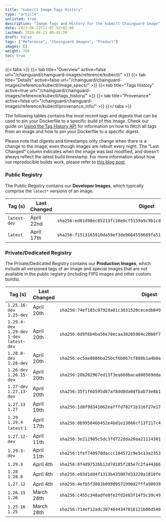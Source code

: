 ```yaml
---
title: "kubectl Image Tags History"
type: "article"
unlisted: true
description: "Image Tags and History for the kubectl Chainguard Image"
date: 2023-06-22T11:07:52+02:00
lastmod: 2024-04-23 00:42:59
draft: false
tags: ["Reference", "Chainguard Images", "Product"]
images: []
weight: 700
toc: true
---
```


{{< tabs >}}
{{< tab title="Overview" active=false url="/chainguard/chainguard-images/reference/kubectl/" >}}
{{< tab title="Details" active=false url="/chainguard/chainguard-images/reference/kubectl/image_specs/" >}}
{{< tab title="Tags History" active=true url="/chainguard/chainguard-images/reference/kubectl/tags_history/" >}}
{{< tab title="Provenance" active=false url="/chainguard/chainguard-images/reference/kubectl/provenance_info/" >}}
{{</ tabs >}}

The following tables contains the most recent tags and digests that can be used to pin your Dockerfile to a specific build of this image. Check our guide on [Using the Tag History API](/chainguard/chainguard-images/using-the-tag-history-api/) for information on how to fetch all tags from an image and how to pin your Dockerfile to a specific digest.

Please note that digests and timestamps only change when there is a change to the image, even though images are rebuilt every night. The "Last Changed" column indicates when the image was last modified, and doesn't always reflect the latest build timestamp. For more information about how our reproducible builds work, please refer to [this blog post](https://www.chainguard.dev/unchained/reproducing-chainguards-reproducible-image-builds).

### Public Registry
The Public Registry contains our **Developer Images**, which typically comprise the `latest*` versions of an image.

| Tag (s)       | Last Changed | Digest                                                                    |
|---------------|--------------|---------------------------------------------------------------------------|
|  `latest-dev` | April 22nd   | `sha256:ed81d98ec85213fc16e0cf5159a9c9b1cd42ad490ab771b321f49c688625cf91` |
|  `latest`     | April 17th   | `sha256:f1513165910da59ef3de9664559689fa51df43996b00a9dfa9facb5fcfc771cc` |


### Private/Dedicated Registry
The Private/Dedicated Registry contains our **Production Images**, which include all versioned tags of an image and special images that are not available in the public registry (including FIPS images and other custom builds).

| Tag (s)                                       | Last Changed | Digest                                                                    |
|-----------------------------------------------|--------------|---------------------------------------------------------------------------|
|  `1.25.16-dev` `1.25-dev`                     | April 20th   | `sha256:74ef185c0792da01c3031520cecedb849b7b827c99a10490da00645a063ab1e5` |
|  `1.29.4-dev` `1.29-dev` `1-dev` `latest-dev` | April 20th   | `sha256:0d9f6b4ba56e70ecaa38205904c2b60f7194e5bdddb27cba20ac9142aaf51b89` |
|  `1.28.8-dev` `1.28-dev`                      | April 20th   | `sha256:ec5ae8086ba25bcf6b867cf880b1a4b0aeef54237e121ca68b80d47079ae1e74` |
|  `1.26-dev` `1.26.15-dev`                     | April 20th   | `sha256:20b202967ed13f3ea660baca808569dda9be9644eb60074503a0afaf66866beb` |
|  `1.27-dev` `1.27.13-dev`                     | April 20th   | `sha256:35f1f6b595d87af8dd8da0dfbab73e8b13425675d33e0744ee6f4e267ed80d81` |
|  `1.27.13` `1.27`                             | April 19th   | `sha256:1d8f9d341062eafffd702f1b316f27e174a44a70a45b430c5bc5933a9265deaa` |
|  `1.29` `1.29.4` `latest` `1`                 | April 17th   | `sha256:0b995846b452e4bd1e13066cf13f217c43fc34ccabc501d6c98860b9d0195529` |
|  `1.27.12-dev`                                | April 11th   | `sha256:3e212905c5dc3fd722dda20aa21114301fda5da6c3b00db5e8caa6f6bc153ea1` |
|  `1.29.3-dev`                                 | April 11th   | `sha256:1fef740978daccc104572c9e5c13a2353d0085a56f11ba560c422cea667e5796` |
|  `1.29.3`                                     | April 4th    | `sha256:8f4d97526b12d7d185f285e7c2fa44366c5e7b07d4cf08cb26e04b5d828eebbf` |
|  `1.28` `1.28.8`                              | April 4th    | `sha256:e03d1dd4f1313b435087d33228a1810fe32a0b98c7c480e63abd419bc27c0954` |
|  `1.27.12`                                    | April 4th    | `sha256:4efb5f3802b099d9571990d2fffa989392632e0c48c8e9e539310cdbbf8aa227` |
|  `1.26.15` `1.26`                             | March 28th   | `sha256:c455c348adfe0fe2fd2e83f14f5c39c4944f09d17a000c1eeb1c4563037ab7f4` |
|  `1.25.16` `1.25`                             | March 28th   | `sha256:714ef12adc3074644347016121b06d540331299c217989db5730db4c67561897` |

